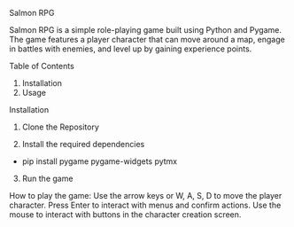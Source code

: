 Salmon RPG

Salmon RPG is a simple role-playing game built using Python and Pygame. The game features a player character that can move around a map, engage in battles with enemies, and level up by gaining experience points.

Table of Contents
1. Installation
2. Usage

Installation

1. Clone the Repository

2. Install the required dependencies
+ pip install pygame pygame-widgets pytmx

3. Run the game

How to play the game:
Use the arrow keys or W, A, S, D to move the player character.
Press Enter to interact with menus and confirm actions.
Use the mouse to interact with buttons in the character creation screen.